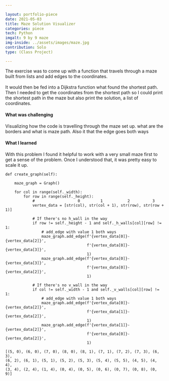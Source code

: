 ```yaml
---

layout: portfolio-piece
date: 2021-05-03
title: Maze Solution Visualizer
categories: piece
tech: Python
imgalt: 9 by 9 maze
img-inside: ../assets/images/maze.jpg
contribution: Solo
type: (Class Project)

---
```


The exercise was to come up with a function that travels through a maze built from lists and add edges to the coordinates. <br/><br/>It would then be fed into a Dijkstra function what found the shortest path. Then I needed to get the coordinates from the shortest path so I could print the shortest path in the maze but also print the solution, a list of coordinates. 

#### What was challenging
Visualizing how the code is travelling through the maze set up. what are the borders and what is maze path. Also it that the edge goes both ways

#### What I learned
With this problem I found it helpful to work with a very small maze first to get a sense of the problem. Once I understood that, it was pretty easy to scale it up.

    def create_graph(self):

        maze_graph = Graph()

        for col in range(self._width):
            for row in range(self._height):
                #                   0         1           2          3
                vertex_data = [str(col), str(col + 1), str(row), str(row + 1)]

                # If there's no h_wall in the way
                if row != self._height - 1 and self._h_walls[col][row] != 1:
                    # add_edge with value 1 both ways
                    maze_graph.add_edge(f'{vertex_data[0]}-{vertex_data[2]}',
                                        f'{vertex_data[0]}-{vertex_data[3]}',
                                        1)
                    maze_graph.add_edge(f'{vertex_data[0]}-{vertex_data[3]}',
                                        f'{vertex_data[0]}-{vertex_data[2]}',
                                        1)

                # If there's no v_wall in the way
                if col != self._width - 1 and self._v_walls[col][row] != 1:
                    # add_edge with value 1 both ways
                    maze_graph.add_edge(f'{vertex_data[0]}-{vertex_data[2]}',
                                        f'{vertex_data[1]}-{vertex_data[2]}',
                                        1)
                    maze_graph.add_edge(f'{vertex_data[1]}-{vertex_data[2]}',
                                        f'{vertex_data[0]}-{vertex_data[2]}',
                                        1)

    [(5, 0), (6, 0), (7, 0), (8, 0), (8, 1), (7, 1), (7, 2), (7, 3), (6, 3), 
    (6, 2), (6, 1), (5, 1), (5, 2), (5, 3), (5, 4), (5, 5), (4, 5), (4, 4), 
    (3, 4), (2, 4), (1, 4), (0, 4), (0, 5), (0, 6), (0, 7), (0, 8), (0, 9)] 

